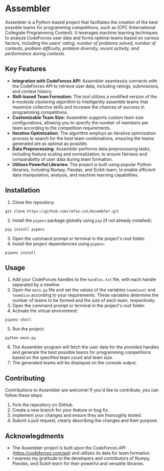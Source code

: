 # Assembler
Assembler is a Python-based project that facilitates the creation of the best possible teams for programming competitions, such as ICPC (International Collegiate Programming Contest). It leverages machine learning techniques to analyze CodeForces user data and forms optimal teams based on various factors, including the users' *rating, number of problems solved, number of contests, problem difficulty, problem diversity, recent activity, and performance during contests*.

## Key Features
- **Integration with CodeForces API:** Assembler seamlessly connects with the CodeForces API to retrieve user data, including ratings, submissions, and contest history.
- **Skill-based Team Formation:** The tool utilizes a modified version of the *k-medoids clustering algorithm* to intelligently assemble teams that maximize collective skills and increase the chances of success in programming competitions.
- **Customizable Team Size:** Assembler supports custom team size configurations, allowing you to specify the number of members per team according to the competition requirements.
- **Iterative Optimization:** The algorithm employs an iterative optimization process to search for the best team combinations, ensuring the teams generated are as optimal as possible.
- **Data Preprocessing:** Assembler performs data preprocessing tasks, including feature scaling and normalization, to ensure fairness and comparability of user data during team formation.
- **Utilizes Powerful Libraries:** The project is built using popular Python libraries, including Numpy, Pandas, and Scikit-learn, to enable efficient data manipulation, analysis, and machine learning capabilities.

## Installation
1. Clone the repository:
```shell
git clone https://github.com/rafio-iut/Assembler.git
```
2. Install the `pipenv` package globally using `pip` (if not already installed):
```shell
pip install pipenv
```
3. Open the command prompt or terminal in the project's root folder.
4. Install the project dependencies using `pipenv`:
```shell
pipenv install
```

## Usage
1. Add your CodeForces handles to the `handles.txt` file, with each handle separated by a newline.
2. Open the `main.py` file and set the values of the variables `teamCount` and `teamSize` according to your requirements. These variables determine the number of teams to be formed and the size of each team, respectively.
3. Open the command prompt or terminal in the project's root folder.
4. Activate the virtual environment:
```shell
pipenv shell
```
5. Run the project:
```shell
python main.py
```
6. The Assembler program will fetch the user data for the provided handles and generate the best possible teams for programming competitions based on the specified team count and team size.
7. The generated teams will be displayed on the console output.

## Contributing
Contributions to Assembler are welcome! If you'd like to contribute, you can follow these steps:
1. Fork the repository on GitHub.
2. Create a new branch for your feature or bug fix.
3. Implement your changes and ensure they are thoroughly tested.
4. Submit a pull request, clearly describing the changes and their purpose.

## Acknowlegdments
- The Assembler project is built upon the *CodeForces API* (https://codeforces.com/api) and utilizes its data for team formation.
- I express my gratitude to the developers and contributors of *Numpy, Pandas, and Scikit-learn* for their powerful and versatile libraries.